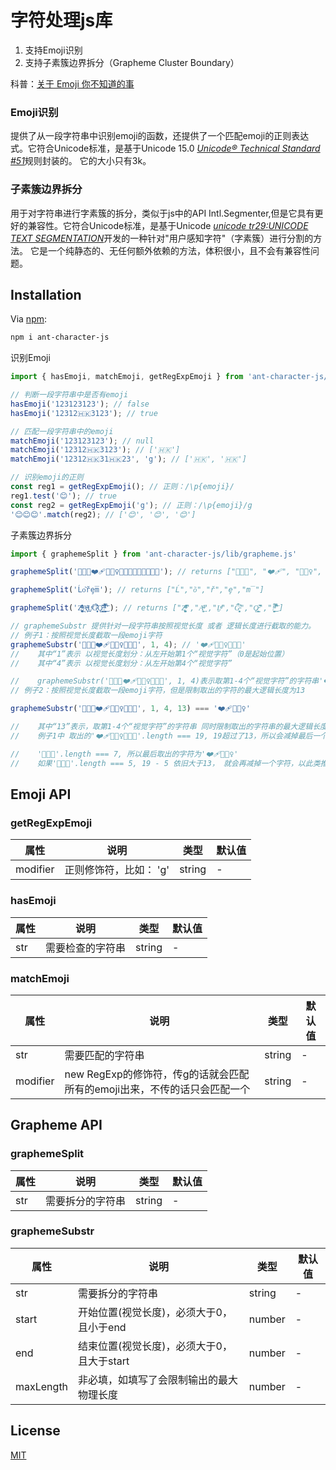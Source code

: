 # 字符处理js库
1. 支持Emoji识别
2. 支持子素簇边界拆分（Grapheme Cluster Boundary）

科普：[关于 Emoji 你不知道的事](https://www.yuque.com/antfe/featured/meaiwxzy9h4ztshl)
### Emoji识别
提供了从一段字符串中识别emoji的函数，还提供了一个匹配emoji的正则表达式。它符合Unicode标准，是基于Unicode 15.0  [_Unicode® Technical Standard #51_](https://unicode.org/reports/tr51/)规则封装的。
它的大小只有3k。

### 子素簇边界拆分
用于对字符串进行字素簇的拆分，类似于js中的API Intl.Segmenter,但是它具有更好的兼容性。它符合Unicode标准，是基于Unicode [_unicode tr29:UNICODE TEXT SEGMENTATION_](https://www.unicode.org/reports/tr29/#Grapheme_Cluster_Boundary_Rules)开发的一种针对"用户感知字符"（字素簇）进行分割的方法。
它是一个纯静态的、无任何额外依赖的方法，体积很小，且不会有兼容性问题。
## Installation

Via [npm](https://www.npmjs.com/):

```bash
npm i ant-character-js
```

识别Emoji

```js
import { hasEmoji, matchEmoji, getRegExpEmoji } from 'ant-character-js/lib/emoji.js'

// 判断一段字符串中是否有emoji
hasEmoji('123123123'); // false
hasEmoji('12312🇭🇰3123'); // true

// 匹配一段字符串中的emoji
matchEmoji('123123123'); // null
matchEmoji('12312🇭🇰3123'); // ['🇭🇰']
matchEmoji('12312🇭🇰31🇭🇰23', 'g'); // ['🇭🇰', '🇭🇰']

// 识别emoji的正则
const reg1 = getRegExpEmoji(); // 正则：/\p{emoji}/
reg1.test('😊'); // true
const reg2 = getRegExpEmoji('g'); // 正则：/\p{emoji}/g
'😊😊😊'.match(reg2); // ['😊', '😊', '😊']
```

子素簇边界拆分
```js
import { graphemeSplit } from 'ant-character-js/lib/grapheme.js'

graphemeSplit('🧑🏼‍🦰❤️‍🩹🏄🏻‍♀️👨🏽‍🎤👩🏽‍🤝‍👨🏿🤙'); // returns ["🧑🏼‍🦰", "❤️‍🩹", "🏄🏻‍♀️", "👨🏽‍🎤", "👩🏽‍🤝‍👨🏿", "🤙"]

graphemeSplit('Ĺo͂řȩm̅'); // returns ["Ĺ","o͂","ř","ȩ","m̅"]

graphemeSplit('Z͑ͫ̓ͪ̂ͫ̽͏̴̙̤̞͉͚̯̞̠͍A̴̵̜̰͔ͫ͗͢L̠ͨͧͩ͘G̴̻͈͍͔̹̑͗̎̅͛́Ǫ̵̹̻̝̳͂̌̌͘!͖̬̰̙̗̿̋ͥͥ̂ͣ̐́́͜͞'); // returns ["Z͑ͫ̓ͪ̂ͫ̽͏̴̙̤̞͉͚̯̞̠͍","A̴̵̜̰͔ͫ͗͢","L̠ͨͧͩ͘","G̴̻͈͍͔̹̑͗̎̅͛́","Ǫ̵̹̻̝̳͂̌̌͘","!͖̬̰̙̗̿̋ͥͥ̂ͣ̐́́͜͞"]

// graphemeSubstr 提供针对一段字符串按照视觉长度 或者 逻辑长度进行截取的能力。
// 例子1：按照视觉长度截取一段emoji字符
graphemeSubstr('🧑🏼‍🦰❤️‍🩹🏄🏻‍♀️👨🏽‍🎤', 1, 4); // '❤️‍🩹🏄🏻‍♀️👨🏽‍🎤'
//    其中“1”表示 以视觉长度划分：从左开始第1个“视觉字符”（0是起始位置）
//    其中“4”表示 以视觉长度划分：从左开始第4个“视觉字符”

//    graphemeSubstr('🧑🏼‍🦰❤️‍🩹🏄🏻‍♀️👨🏽‍🎤', 1, 4)表示取第1-4个“视觉字符”的字符串'❤️‍🩹🏄🏻‍♀️👨🏽‍🎤'
// 例子2：按照视觉长度截取一段emoji字符，但是限制取出的字符的最大逻辑长度为13

graphemeSubstr('🧑🏼‍🦰❤️‍🩹🏄🏻‍♀️👨🏽‍🎤', 1, 4, 13) === '❤️‍🩹🏄🏻‍♀️'

//    其中“13”表示，取第1-4个“视觉字符”的字符串 同时限制取出的字符串的最大逻辑长度为13
//    例子1中 取出的'❤️‍🩹🏄🏻‍♀️👨🏽‍🎤'.length === 19, 19超过了13，所以会减掉最后一个字符👨🏽‍🎤

//    '👨🏽‍🎤'.length === 7, 所以最后取出的字符为'❤️‍🩹🏄🏻‍♀️'
//    如果'👨🏽‍🎤'.length === 5, 19 - 5 依旧大于13， 就会再减掉一个字符，以此类推。


```

## Emoji API
### getRegExpEmoji
| 属性 | 说明 | 类型 | 默认值 |
| ------------|---------|----|-----|
| modifier    | 正则修饰符，比如： 'g'| string | - | 
### hasEmoji
| 属性 | 说明 | 类型 | 默认值 |
| ------------|---------|----|-----|
| str    | 需要检查的字符串| string | - | 
### matchEmoji
| 属性 | 说明 | 类型 | 默认值 |
| ------------|---------|----|-----|
| str    | 需要匹配的字符串 | string | - | 
| modifier    | new RegExp的修饰符，传g的话就会匹配所有的emoji出来，不传的话只会匹配一个 | string | - | 

## Grapheme API
### graphemeSplit
| 属性 | 说明 | 类型 | 默认值 |
| ------------|---------|----|-----|
| str    |需要拆分的字符串| string | - | 

### graphemeSubstr
| 属性 | 说明 | 类型 | 默认值 |
| ------------|---------|----|-----|
| str    |需要拆分的字符串| string | - | 
| start    |开始位置(视觉长度)，必须大于0，且小于end| number | - | 
| end    |结束位置(视觉长度)，必须大于0，且大于start| number | - | 
| maxLength    |非必填，如填写了会限制输出的最大物理长度| number | - | 

## License
[MIT](https://mths.be/mit)